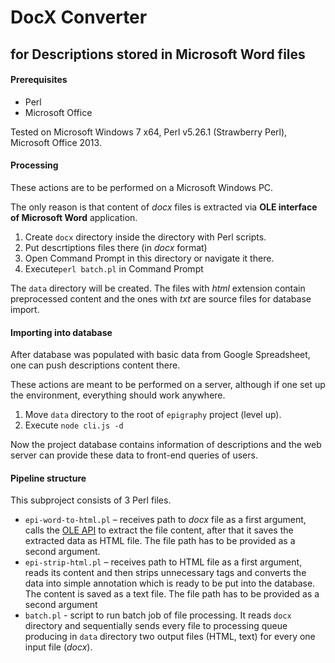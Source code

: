 # DocX Converter
## for Descriptions stored in Microsoft Word files

#### Prerequisites

- Perl
- Microsoft Office 

Tested on Microsoft Windows 7 x64, Perl v5.26.1 (Strawberry Perl), Microsoft Office 2013.

#### Processing

These actions are to be performed on a Microsoft Windows PC.

The only reason is that content of *docx* files is extracted via **OLE interface of Microsoft Word** application.

1. Create `docx` directory inside the directory with Perl scripts.
2. Put descrtiptions files there (in *docx* format)
3. Open Command Prompt in this directory or navigate it there.
4. Execute`perl batch.pl` in Command Prompt

The `data` directory will be created. The files with *html* extension contain preprocessed content and the ones with *txt* are source files for database import.

#### Importing into database

After database was populated with basic data from Google Spreadsheet, one can push descriptions content there. 

These actions are meant to be performed on a server, although if one set up the environment, everything should work anywhere.

1. Move `data` directory to the root of `epigraphy` project (level up).
2. Execute `node cli.js -d`

Now the project database contains information of descriptions and the web server can provide these data to front-end queries of users.

#### Pipeline structure

This subproject consists of 3 Perl files.

- `epi-word-to-html.pl` – receives path to *docx* file as a first argument, calls the [OLE API](https://en.wikipedia.org/wiki/OLE_Automation) to extract the file content, after that it saves the extracted data as HTML file. The file path has to be provided as a second argument.
- `epi-strip-html.pl` – receives path to HTML file as a first argument, reads its content and then strips unnecessary tags and converts the data into simple annotation which is ready to be put into the database. The content is saved as a text file. The file path has to be provided as a second argument
- `batch.pl` - script to run batch job of file processing. It reads `docx` directory and sequentially sends every file to processing queue producing in `data` directory two output files (HTML, text) for every one input file (*docx*).